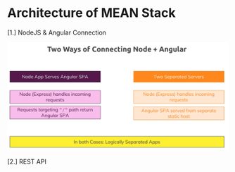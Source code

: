 # Architecture of MEAN Stack

 [1.] NodeJS & Angular Connection

![alt text](./images/Mean_TwoWays_of_Connecting_Node-Angular.png)

[2.] REST API
